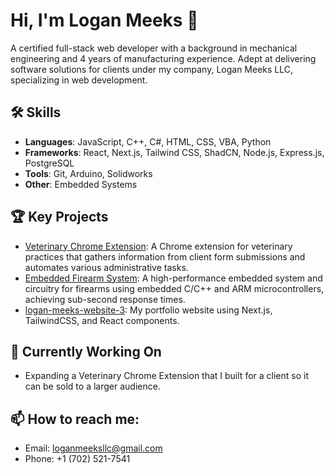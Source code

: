 # Hi, I'm Logan Meeks 👋
A certified full-stack web developer with a background in mechanical engineering and 4 years of manufacturing experience. Adept at delivering software solutions for clients under my company, Logan Meeks LLC, specializing in web development.

## 🛠️ Skills
- **Languages**: JavaScript, C++, C#, HTML, CSS, VBA, Python
- **Frameworks**: React, Next.js, Tailwind CSS, ShadCN, Node.js, Express.js, PostgreSQL
- **Tools**: Git, Arduino, Solidworks
- **Other**: Embedded Systems

## 🏆 Key Projects
- [Veterinary Chrome Extension](https://github.com/meeksdev/autofill-extension): A Chrome extension for veterinary practices that gathers information from client form submissions and automates various administrative tasks.
- [Embedded Firearm System](https://github.com/meeksdev/wraithworks-mcu): A high-performance embedded system and circuitry for firearms using embedded C/C++ and ARM microcontrollers, achieving sub-second response times.
- [logan-meeks-website-3](https://github.com/meeksdev/logan-meeks-website-3): My portfolio website using Next.js, TailwindCSS, and React components.

## 🔭 Currently Working On
- Expanding a Veterinary Chrome Extension that I built for a client so it can be sold to a larger audience.

## 📫 How to reach me:
- Email: [loganmeeksllc@gmail.com](mailto:loganmeeksllc@gmail.com)
- Phone: +1 (702) 521-7541

